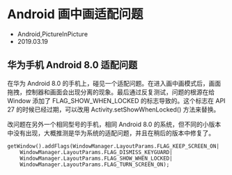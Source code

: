 # Android 画中画适配问题
- Android,PictureInPicture
- 2019.03.19


## 华为手机 Android 8.0 适配问题

在华为 Android 8.0 的手机上，碰见一个适配问题。在进入画中画模式后，画面拖拽，控制器和画面会出现分离的现象。最后通过反复测试，问题的根源在给 Window 添加了 FLAG_SHOW_WHEN_LOCKED 的标志导致的。这个标志在 API 27 的时候已经过期，可以改用 Activity.setShowWhenLocked() 方法来替换。

改问题在另外一个相同型号的手机，相同 Android 8.0 的系统，但不同的小版本中没有出现，大概推测是华为系统的适配问题，并且在稍后的版本中修复了。

    getWindow().addFlags(WindowManager.LayoutParams.FLAG_KEEP_SCREEN_ON|
        WindowManager.LayoutParams.FLAG_DISMISS_KEYGUARD|
        WindowManager.LayoutParams.FLAG_SHOW_WHEN_LOCKED|
        WindowManager.LayoutParams.FLAG_TURN_SCREEN_ON);
